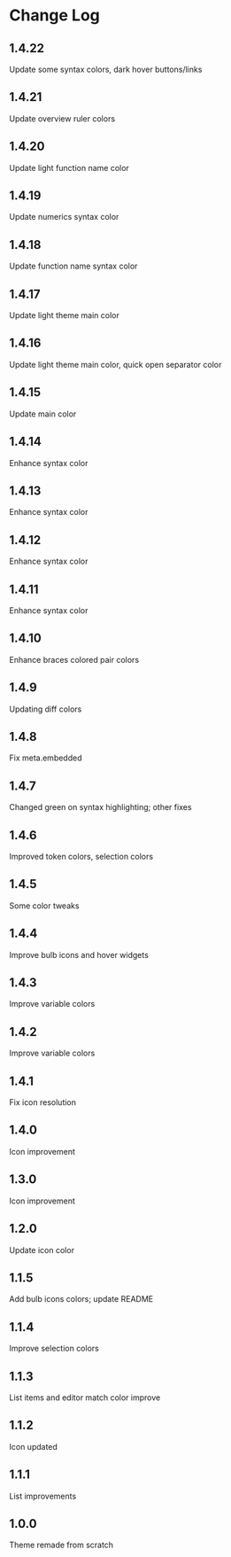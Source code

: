 # Change Log

## 1.4.22
Update some syntax colors, dark hover buttons/links

## 1.4.21
Update overview ruler colors

## 1.4.20
Update light function name color

## 1.4.19
Update numerics syntax color

## 1.4.18
Update function name syntax color

## 1.4.17
Update light theme main color

## 1.4.16
Update light theme main color, quick open separator color

## 1.4.15
Update main color

## 1.4.14
Enhance syntax color

## 1.4.13
Enhance syntax color

## 1.4.12
Enhance syntax color

## 1.4.11
Enhance syntax color

## 1.4.10
Enhance braces colored pair colors

## 1.4.9
Updating diff colors

## 1.4.8
Fix meta.embedded

## 1.4.7
Changed green on syntax highlighting; other fixes

## 1.4.6
Improved token colors, selection colors

## 1.4.5
Some color tweaks

## 1.4.4
Improve bulb icons and hover widgets
## 1.4.3
Improve variable colors
## 1.4.2
Improve variable colors
## 1.4.1
Fix icon resolution
## 1.4.0
Icon improvement
## 1.3.0
Icon improvement

## 1.2.0
Update icon color

## 1.1.5
Add bulb icons colors; update README

## 1.1.4
Improve selection colors

## 1.1.3
List items and editor match color improve

## 1.1.2
Icon updated

## 1.1.1
List improvements

## 1.0.0
Theme remade from scratch
